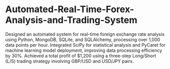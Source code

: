 # Automated-Real-Time-Forex-Analysis-and-Trading-System

Designed an automated system for real-time foreign exchange rate analysis using Python, MongoDB, SQLite, and SQLAlchemy, processing over 1,000 data points per hour. Integrated SciPy for statistical analysis and PyCaret for machine learning model deployment, improving data processing efficiency by 30%. Achieved a total profit of $1,200 using a three-step Long/Short (L/S) trading strategy involving GBP/USD and USD/JPY pairs.

